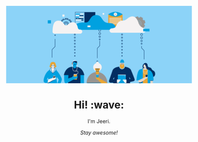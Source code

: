 ![Profile Image](https://github.com/jeeri2204/jeeri2204/blob/master/profile.gif)
<h1 align='center'> Hi! :wave:</h1>
<p align='center'>
I'm Jeeri.
</p>

<p align='center'><i>Stay awesome!</i></p>
